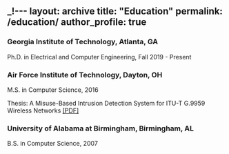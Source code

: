 _!---
layout: archive
title: "Education"
permalink: /education/
author_profile: true
---

<h3>Georgia Institute of Technology, Atlanta, GA</h3>
Ph.D. in Electrical and Computer Engineering,  Fall 2019 - Present

<h3>Air Force Institute of Technology, Dayton, OH</h3>
M.S. in Computer Science,  2016

Thesis: A Misuse-Based Intrusion Detection System for ITU-T G.9959 Wireless Networks [[PDF]](https://fullerj.github.io/files/cip15.pdf)

<h3>University of Alabama at Birmingham, Birmingham, AL</h3>
B.S. in Computer Science, 2007
